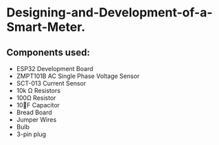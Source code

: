 # Designing-and-Development-of-a-Smart-Meter.
## Components used:
- ESP32 Development Board
- ZMPT101B AC Single Phase Voltage Sensor
- SCT-013 Current Sensor
- 10k Ω Resistors
- 100Ω Resistor
- 10F Capacitor
- Bread Board
- Jumper Wires
- Bulb
- 3-pin plug
